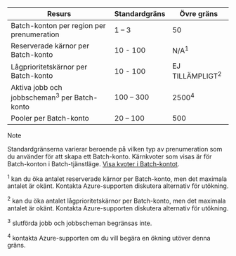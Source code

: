 | **Resurs** | **Standardgräns** | **Övre gräns** |
| --- | --- | --- |
| Batch-konton per region per prenumeration | 1 – 3 |50 |
| Reserverade kärnor per Batch-konto | 10 - 100 | N/A<sup>1</sup> |
| Lågprioritetskärnor per Batch-konto | 10 - 100 | EJ TILLÄMPLIGT<sup>2</sup> |
| Aktiva jobb och jobbscheman<sup>3</sup> per Batch-konto | 100 – 300 | 2500<sup>4</sup> |
| Pooler per Batch-konto | 20 – 100 | 500 |

> [!NOTE]
> Standardgränserna varierar beroende på vilken typ av prenumeration som du använder för att skapa ett Batch-konto. Kärnkvoter som visas är för Batch-konton i Batch-tjänstläge. [Visa kvoter i Batch-kontot](../articles/batch/batch-quota-limit.md#view-batch-quotas). 

<sup>1</sup> kan du öka antalet reserverade kärnor per Batch-konto, men det maximala antalet är okänt. Kontakta Azure-supporten diskutera alternativ för utökning.

<sup>2</sup> kan du öka antalet lågprioritetskärnor per Batch-konto, men det maximala antalet är okänt. Kontakta Azure-supporten diskutera alternativ för utökning.

<sup>3</sup> slutförda jobb och jobbscheman begränsas inte.

<sup>4</sup> kontakta Azure-supporten om du vill begära en ökning utöver denna gräns.
